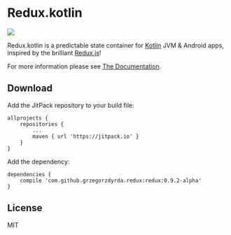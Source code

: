 # Redux.kotlin

[![](https://jitpack.io/v/grzegorzdyrda/redux.svg)](https://jitpack.io/#grzegorzdyrda/redux)

Redux.kotlin is a predictable state container for [Kotlin](https://kotlinlang.org/) JVM & Android apps, inspired by the brilliant [Redux.js](https://redux.js.org/)!

For more information please see [The Documentation](/docs/README.md).

<!--
Although based on redux.js, redux.kotlin differs in several ways:
- Written in Kotlin
- Thread safe (call `dispatch` from any thread)
- Out-of-the-box [coroutines](https://kotlinlang.org/docs/reference/coroutines.html) support
- Built-in support for [Commands](https://www.elm-tutorial.org/en/03-subs-cmds/02-commands.html) =
easy way to perform side-effects (eg. showing dialogs, navigation etc.)
- Subscribers are notified about the current State as soon as they subscribe
-->

## Download

Add the JitPack repository to your build file:

```
allprojects {
    repositories {
        ...
        maven { url 'https://jitpack.io' }
    }
}
```

Add the dependency:

```
dependencies {
    compile 'com.github.grzegorzdyrda.redux:redux:0.9.2-alpha'
}
```

## License

MIT
